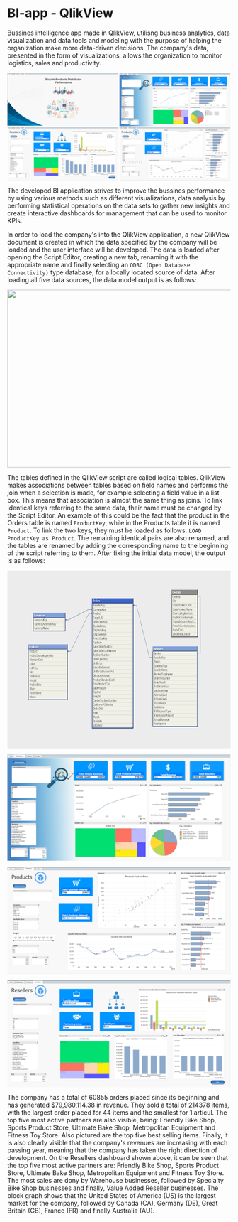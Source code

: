 # BI-app - QlikView
Bussines intelligence app made in QlikView, utilisng business analytics, data visualization and data tools and modeling with the purpose of helping the organization make more data-driven decisions. The company's data, presented in the form of visualizations, allows the organization to monitor logistics, sales and productivity.

<p align="center">
<img align="center" src="https://github.com/PmnAngelov/BI-app/blob/main/imgs/Overall.png" />
</p>


The developed BI application strives to improve the bussines performance by using various methods such as different visualizations, data analysis by performing statistical operations on the data sets to gather new insights and create interactive dashboards for management that can be used to monitor KPIs.

In order to load the company's into the QlikView application, a new QlikView document is created in which the data specified by the company will be loaded and the user interface will be developed. The data is loaded after opening the Script Editor, creating a new tab, renaming it with the appropriate name and finally selecting an ```ODBC (Open Database Connectivity)``` type database, for a locally located source of data. After loading all five data sources, the data model output is as follows:

<p align="center">
<img align="center" src="https://github.com/PmnAngelov/BI-app-QlikView/blob/main/imgs/FirstDataModel.PNG" width="800" height="400" />
</p>

The tables defined in the QlikView script are called logical tables. QlikView makes associations between tables based on field names and performs the join when a selection is made, for example selecting a field value in a list box. This means that association is almost the same thing as joins. To link identical keys referring to the same data, their name must be changed by the Script Editor. An example of this could be the fact that the product in the Orders table is named `ProductKey`, while in the Products table it is named `Product`. To link the two keys, they must be loaded as follows: ```LOAD ProductKey as Product```. The remaining identical pairs are also renamed, and the tables are renamed by adding the corresponding name to the beginning of the script referring to them. After fixing the initial data model, the output is as follows:

<p align="center">
<img align="center" src="https://github.com/PmnAngelov/BI-app/blob/main/imgs/Tables.PNG" width="800" height="400" />
</p>


<p align="center">
<img align="center" src="https://github.com/PmnAngelov/BI-app/blob/main/imgs/MainDashboard.PNG " />
</p>


<p align="center">
<img align="center" src="https://github.com/PmnAngelov/BI-app/blob/main/imgs/Products.PNG" />
</p>

<p align="center">
<img align="center" src="https://github.com/PmnAngelov/BI-app/blob/main/imgs/Resellers.PNG" />
</p>


The company has a total of 60855 orders placed since its beginning and has generated $79,980,114.38 in revenue. They sold a total of 214378 items, with the largest order placed for 44 items and the smallest for 1 articul. The top five most active partners are also visible, being: Friendly Bike Shop, Sports Product Store, Ultimate Bake Shop, Metropolitan Equipment and Fitness Toy Store. Also pictured are the top five best selling items. Finally, it is also clearly visible that the company's revenues are increasing with each passing year, meaning that the company has taken the right direction of development. On the Resellers dashboard shown above, it can be seen that the top five most active partners are: Friendly Bike Shop, Sports Product Store, Ultimate Bake Shop, Metropolitan Equipment and Fitness Toy Store. The most sales are dony by Warehouse businesses, followed by Specialty Bike Shop businesses and finally, Value Added Reseller businesses. The block graph shows that the United States of America (US) is the largest market for the company, followed by Canada (CA), Germany (DE), Great Britain (GB), France (FR) and finally Australia (AU).








